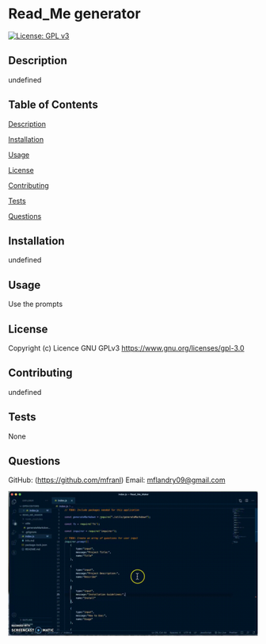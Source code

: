 # Read_Me generator

[![License: GPL v3](https://img.shields.io/badge/License-GPLv3-blue.svg)](https://www.gnu.org/licenses/gpl-3.0)

## Description

undefined

## Table of Contents

[Description](##Description)

[Installation](##Installation)

[Usage](##Usage)

[License](##License)

[Contributing](##Contributing)

[Tests](##Tests)

[Questions](##Questions)

## Installation

undefined

## Usage

Use the prompts

## License

Copyright (c) Licence GNU GPLv3
https://www.gnu.org/licenses/gpl-3.0

## Contributing

undefined

## Tests

None

## Questions

GitHub: (https://github.com/mfranl)
Email: mflandry09@gmail.com

![Video Demo](Homework_Demo.gif)
